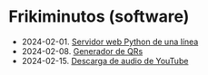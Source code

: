 # Frikiminutos (software)

* 2024-02-01. [Servidor web Python de una línea](python_http.md)
* 2024-02-08. [Generador de QRs](qr/qr.md)
* 2024-02-15. [Descarga de audio de YouTube](pytube/pytube.md)